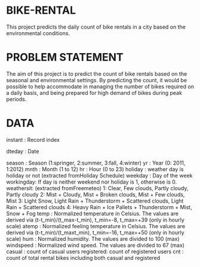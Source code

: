 # BIKE-RENTAL
This project predicts the daily count of bike rentals in a city based on the environmental conditions.

# PROBLEM STATEMENT
The aim of this project is to predict the count of bike rentals based on the seasonal and environmental settings. By predicting the count, it would be possible to help accommodate in managing the number of bikes required on a daily basis, and being prepared for high demand of bikes during peak periods.

# DATA
instant   : Record index

dteday    : Date

season    : Season (1:springer, 2:summer, 3:fall, 4:winter)
yr        : Year (0: 2011, 1:2012)
mnth      : Month (1 to 12)
hr        : Hour (0 to 23)
holiday   : weather day is holiday or not (extracted fromHoliday Schedule)
weekday   : Day of the week
workingday: If day is neither weekend nor holiday is 1, otherwise is 0.
weathersit: (extracted fromFreemeteo)
            1: Clear, Few clouds, Partly cloudy, Partly cloudy
            2: Mist + Cloudy, Mist + Broken clouds, Mist + Few clouds, Mist
            3: Light Snow, Light Rain + Thunderstorm + Scattered clouds, Light Rain + Scattered clouds
            4: Heavy Rain + Ice Pallets + Thunderstorm + Mist, Snow + Fog
temp      : Normalized temperature in Celsius. The values are derived via (t-t_min)/(t_max-t_min),
            t_min=-8, t_max=+39 (only in hourly scale)
atemp     : Normalized feeling temperature in Celsius. The values are derived via (t-t_min)/(t_maxt_min),
            t_min=-16, t_max=+50 (only in hourly scale)
hum       : Normalized humidity. The values are divided to 100 (max)
windspeed : Normalized wind speed. The values are divided to 67 (max)
casual    : count of casual users
registered: count of registered users
cnt       : count of total rental bikes including both casual and registered
